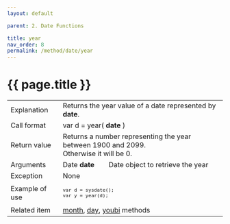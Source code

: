 ```yaml
---
layout: default

parent: 2. Date Functions

title: year
nav_order: 8
permalink: /method/date/year
---
```




# {{ page.title }}

<table>
  <tr>
    <td>Explanation</td>
    <td colspan="2">Returns the year value of a date represented by <b>date</b>.</td>
  </tr>
  <tr>
    <td>Call format</td>
    <td colspan="2">var d = year( <b>date</b> )</td>
  </tr>
  <tr>
    <td>Return value</td>
    <td colspan="2">Returns a number representing the year between 1900 and 2099.<br>Otherwise it will be 0.</td>
  </tr>  
  <tr>
    <td>Arguments</td>
    <td>Date <b>date</b></td>
    <td>Date object to retrieve the year</td>
  </tr>
  <tr>
    <td>Exception</td>
    <td colspan="2">None</td>
  </tr>
  <tr>
    <td>Example of use</td>
    <td colspan="2"><code><pre>var d = sysdate();
var y = year(d);</pre></code></td>
  </tr>
  <tr>
    <td>Related item</td>
    <td colspan="2"><a href="/method/date/month">month</a>, <a href="/method/date/day">day</a>, <a href="/method/date/youbi">youbi</a> methods </td>
  </tr>
</table>









